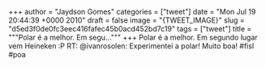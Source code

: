 
+++
author = "Jaydson Gomes"
categories = ["tweet"]
date = "Mon Jul 19 20:44:39 +0000 2010"
draft = false
image = "{TWEET_IMAGE}"
slug = "d5ed3f0de0fc3eec416fafec45b0acd452bd7c19"
tags = ["tweet"]
title = """Polar é a melhor. Em segu..."""
+++
Polar é a melhor. Em segundo lugar vem Heineken :P RT: @ivanrosolen: Experimentei a polar! Muito boa! #fisl #poa
